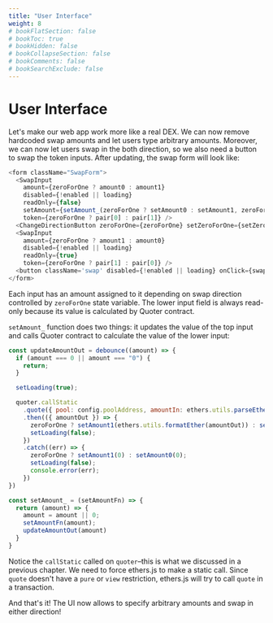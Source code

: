 ```yaml
---
title: "User Interface"
weight: 8
# bookFlatSection: false
# bookToc: true
# bookHidden: false
# bookCollapseSection: false
# bookComments: false
# bookSearchExclude: false
---
```


# User Interface

Let's make our web app work more like a real DEX. We can now remove hardcoded swap amounts and let users type arbitrary
amounts. Moreover, we can now let users swap in the both direction, so we also need a button to swap the token inputs.
After updating, the swap form will look like:

```js
<form className="SwapForm">
  <SwapInput
    amount={zeroForOne ? amount0 : amount1}
    disabled={!enabled || loading}
    readOnly={false}
    setAmount={setAmount_(zeroForOne ? setAmount0 : setAmount1, zeroForOne)}
    token={zeroForOne ? pair[0] : pair[1]} />
  <ChangeDirectionButton zeroForOne={zeroForOne} setZeroForOne={setZeroForOne} disabled={!enabled || loading} />
  <SwapInput
    amount={zeroForOne ? amount1 : amount0}
    disabled={!enabled || loading}
    readOnly={true}
    token={zeroForOne ? pair[1] : pair[0]} />
  <button className='swap' disabled={!enabled || loading} onClick={swap_}>Swap</button>
</form>
```

Each input has an amount assigned to it depending on swap direction controlled by `zeroForOne` state variable. The lower
input field is always read-only because its value is calculated by Quoter contract.

`setAmount_` function does two things: it updates the value of the top input and calls Quoter contract to calculate the
value of the lower input:

```js
const updateAmountOut = debounce((amount) => {
  if (amount === 0 || amount === "0") {
    return;
  }

  setLoading(true);

  quoter.callStatic
    .quote({ pool: config.poolAddress, amountIn: ethers.utils.parseEther(amount), zeroForOne: zeroForOne })
    .then(({ amountOut }) => {
      zeroForOne ? setAmount1(ethers.utils.formatEther(amountOut)) : setAmount0(ethers.utils.formatEther(amountOut));
      setLoading(false);
    })
    .catch((err) => {
      zeroForOne ? setAmount1(0) : setAmount0(0);
      setLoading(false);
      console.error(err);
    })
})

const setAmount_ = (setAmountFn) => {
  return (amount) => {
    amount = amount || 0;
    setAmountFn(amount);
    updateAmountOut(amount)
  }
}
```

Notice the `callStatic` called on `quoter`–this is what we discussed in a previous chapter. We need to force ethers.js
to make a static call. Since `quote` doesn't have a `pure` or `view` restriction, ethers.js will try to call `quote` in
a transaction.

And that's it! The UI now allows to specify arbitrary amounts and swap in either direction!